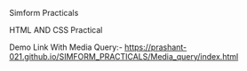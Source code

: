 Simform Practicals

HTML AND CSS Practical

Demo Link
    With Media Query:- https://prashant-021.github.io/SIMFORM_PRACTICALS/Media_query/index.html
